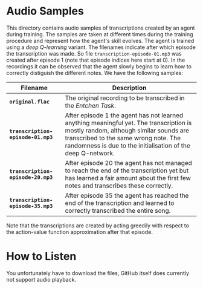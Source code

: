 # Audio Samples
This directory contains audio samples of transcriptions created by an agent during training. The samples are taken at different times during the training procedure and represent how the agent's skill evolves.  The agent is trained using a *deep Q-learning* variant. The filenames indicate after which episode the transcription was made.
So file `transcription-episode-01.mp3` was created after episode 1 (note that episode indices here start at 0).
In the recordings it can be observed that the agent slowly begins to learn how to correctly distiguish the different notes. We have the following samples:

Filename | Description
---|---
 **`original.flac`**| The original recording to be transcribed in the *Entchen Task*.
**`transcription-episode-01.mp3`** | After episode 1 the agent has not learned anything meaningful yet. The transcription is mostly random, although similar sounds are transcribed to the same wrong note. The randomness is due to the initialisation of the deep Q-network.
**`transcription-episode-20.mp3`** | After episode 20 the agent has not managed to reach the end of the transcription yet but has learned a fair amount about the first few notes and transcribes these correctly.
**`transcription-episode-35.mp3`** | After episode 35 the agent has reached the end of the transcription and learned to correctly transcribed the entire song.

Note that the transcriptions are created by acting greedily with respect to the action-value function approximation after that episode.

# How to Listen
You unfortunately have to download the files, GitHub itself does currently not support audio playback.
